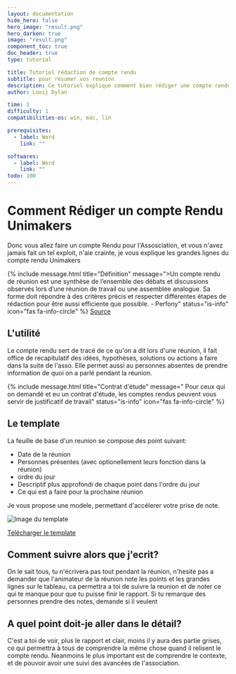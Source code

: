 ```yaml
---
layout: documentation
hide_hero: false
hero_image: "result.png"
hero_darken: true
image: "result.png"
component_toc: true
doc_header: true
type: tutorial

title: Tutoriel rédaction de compte rendu
subtitle: pour résumer vos reunion
description: Ce tutoriel explique comment bien rédiger une compte rendu pour unimakers.
author: Looij Dylan

time: 1
difficulty: 1
compatibilities-os: win, mac, lin

prerequisites:
  - label: Word
    link: ""

softwares: 
  - label: Word
    link: ""
todo: 100
---
```


# Comment Rédiger un compte Rendu Unimakers

Donc vous allez faire un compte Rendu pour l'Assosciation, et vous n'avez jamais fait un tel exploit, n'aie crainte, je vous explique les grandes lignes du compte rendu Unimakers

{% include message.html title="Définition" message=">Un compte rendu de réunion est une synthèse de l’ensemble des débats et discussions observés lors d’une réunion de travail ou une assemblée analogue. Sa forme doit répondre à des critères précis et respecter différentes étapes de rédaction pour être aussi efficiente que possible. - Perfony" status="is-info" icon="fas fa-info-circle" %}
[Source](https://www.perfony.com/fr/le-compte-rendu-de-reunion-definition/)

## L'utilité

Le compte rendu sert de tracé de ce qu'on a dit lors d'une réunion, il fait office de recapitulatif des idées, hypothèses, solutions ou actions a faire dans la suite de l'asso.
Elle permet aussi au personnes absentes de prendre information de quoi on a parlé pendant la réunion.






{% include message.html title="Contrat d'étude" message=" Pour ceux qui on demandé et eu un contrat d'étude, les comptes rendus peuvent vous servir de justificatif de travail" status="is-info" icon="fas fa-info-circle" %}

## Le template

La feuille de base d'un reunion se compose des point suivant:

* Date de la réunion
* Personnes présentes (avec optionellement leurs fonction dans la réunion)
* ordre du jour
* Descriptif plus approfondi de chaque point dans l'ordre du jour
* Ce qui est a faire pour la prochaine réunion

Je vous propose une modele, permettant d'accélerer votre prise de note.

![Image du template](TemplateCR.png)

[Télécharger le template](Template_Reunion_Unimakers.dotx)


## Comment suivre alors que j'ecrit?

On le sait tous, tu n'écrivera pas tout pendant la réunion, n'hesite pas a demander que l'animateur de la réunion note les points et les grandes lignes sur le tableau, ca permettra a toi de suivre la reunion
et de noter ce qui te manque pour que tu puisse finir le rapport.
Si tu remarque des personnes prendre des notes, demande si il veulent 

## A quel point doit-je aller dans le détail?

C'est a toi de voir, plus le rapport et clair, moins il y aura des partie grises, ce qui permettra à tous de comprendre la même chose quand il relisent le compte rendu.
Neanmoins le plus important est de comprendre le contexte, et de pouvoir avoir une suivi des avancées de l'association.